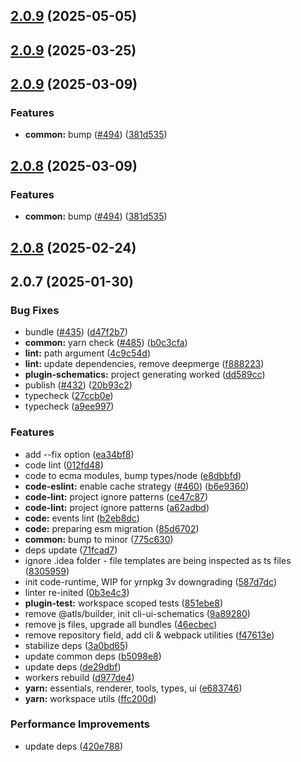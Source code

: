 ## [2.0.9](https://github.com/atls/raijin/compare/@atls/code-lint@2.0.9...@atls/code-lint@2.0.9) (2025-05-05)

## [2.0.9](https://github.com/atls/raijin/compare/@atls/code-lint@2.0.9...@atls/code-lint@2.0.9) (2025-03-25)

## [2.0.9](https://github.com/atls/raijin/compare/@atls/code-lint@2.0.8...@atls/code-lint@2.0.9) (2025-03-09)

### Features

- **common:** bump ([#494](https://github.com/atls/raijin/issues/494)) ([381d535](https://github.com/atls/raijin/commit/381d5357c2818e157330933edb9256936d251ca3))

## [2.0.8](https://github.com/atls/raijin/compare/@atls/code-lint@2.0.8...@atls/code-lint@2.0.8) (2025-03-09)

### Features

- **common:** bump ([#494](https://github.com/atls/raijin/issues/494)) ([381d535](https://github.com/atls/raijin/commit/381d5357c2818e157330933edb9256936d251ca3))

## [2.0.8](https://github.com/atls/raijin/compare/@atls/code-lint@2.0.7...@atls/code-lint@2.0.8) (2025-02-24)

## 2.0.7 (2025-01-30)

### Bug Fixes

- bundle ([#435](https://github.com/atls/raijin/issues/435)) ([d47f2b7](https://github.com/atls/raijin/commit/d47f2b72c7038339a5df54702ec0af5a9cd5f886))
- **common:** yarn check ([#485](https://github.com/atls/raijin/issues/485)) ([b0c3cfa](https://github.com/atls/raijin/commit/b0c3cfad8f559c55691ca733c7a3a7b3cd00c4d8))
- **lint:** path argument ([4c9c54d](https://github.com/atls/raijin/commit/4c9c54dd937a83e25911e11344e5913896acc525))
- **lint:** update dependencies, remove deepmerge ([f888223](https://github.com/atls/raijin/commit/f8882231cdc94c1d449649a1d4501fc5ff13b51e))
- **plugin-schematics:** project generating worked ([dd589cc](https://github.com/atls/raijin/commit/dd589cce3aec3cec31974a5eef312712b762ca92))
- publish ([#432](https://github.com/atls/raijin/issues/432)) ([20b93c2](https://github.com/atls/raijin/commit/20b93c21f104511e70dfb2599d882690892c211f))
- typecheck ([27ccb0e](https://github.com/atls/raijin/commit/27ccb0ef63898afd00b830952914e060b8dd5593))
- typecheck ([a9ee997](https://github.com/atls/raijin/commit/a9ee9977d75c5ca4267ea2f7f2d9e2c727704838))

### Features

- add --fix option ([ea34bf8](https://github.com/atls/raijin/commit/ea34bf85b352f22bc077ba0750f23ed2d36c93a8))
- code lint ([012fd48](https://github.com/atls/raijin/commit/012fd48257910582b8ca9f17275fb3ddeffadf15))
- code to ecma modules, bump types/node ([e8dbbfd](https://github.com/atls/raijin/commit/e8dbbfd6891ef59fbd40cb978792f5f6b2642f11))
- **code-eslint:** enable cache strategy ([#460](https://github.com/atls/raijin/issues/460)) ([b6e9360](https://github.com/atls/raijin/commit/b6e9360394fdf195713d9bfa5b0390f326dc3655))
- **code-lint:** project ignore patterns ([ce47c87](https://github.com/atls/raijin/commit/ce47c871d21f7e8178b5f98a9d3e4b79ae406fc6))
- **code-lint:** project ignore patterns ([a62adbd](https://github.com/atls/raijin/commit/a62adbd4e81cf545b9e6c6e3089babfe44697222))
- **code:** events lint ([b2eb8dc](https://github.com/atls/raijin/commit/b2eb8dc1357a59b17c38f8c65a83dae3d704f3b3))
- **code:** preparing esm migration ([85d6702](https://github.com/atls/raijin/commit/85d6702f217df0e0e6e978a98599d1cb1a61f87c))
- **common:** bump to minor ([775c630](https://github.com/atls/raijin/commit/775c630061f91970a65e34afabeea8d029e02176))
- deps update ([71fcad7](https://github.com/atls/raijin/commit/71fcad7089b2eed59805d4a537c6164a7fd42eaa))
- ignore .idea folder - file templates are being inspected as ts files ([8305959](https://github.com/atls/raijin/commit/8305959acc356119dfb816aaea0a76cc9543b182))
- init code-runtime, WIP for yrnpkg 3v downgrading ([587d7dc](https://github.com/atls/raijin/commit/587d7dc75c6b08c2a4b0a0b4bf380939de83a6c3))
- linter re-inited ([0b3e4c3](https://github.com/atls/raijin/commit/0b3e4c3085a83e8fc74cf0e34c6a720e39a78501))
- **plugin-test:** workspace scoped tests ([851ebe8](https://github.com/atls/raijin/commit/851ebe8061fffc31ad7a37f6ad7bf3e9e75ab869))
- remove @atls/builder, init cli-ui-schematics ([9a89280](https://github.com/atls/raijin/commit/9a892802fc3571f5ca46da67dcd10dcdc016e476))
- remove js files, upgrade all bundles ([46ecbec](https://github.com/atls/raijin/commit/46ecbec27339babc3c0c894b29c544e6c554e7b2))
- remove repository field, add cli & webpack utilities ([f47613e](https://github.com/atls/raijin/commit/f47613e9784e9eea86ed98e712198b000ca5766d))
- stabilize deps ([3a0bd65](https://github.com/atls/raijin/commit/3a0bd65071d207c2cb22cfe05b664d37d5f7a4c9))
- update common deps ([b5098e8](https://github.com/atls/raijin/commit/b5098e843c0153a476c16ae8607ba2b598accb60))
- update deps ([de29dbf](https://github.com/atls/raijin/commit/de29dbffcc0c1b9cf081825987e733352b1761a7))
- workers rebuild ([d977de4](https://github.com/atls/raijin/commit/d977de4214dbd7b7fbb7c1395655bcf0b838969e))
- **yarn:** essentials, renderer, tools, types, ui ([e683746](https://github.com/atls/raijin/commit/e683746e203e1d8486c1f4d92d9d9d8f785f84ee))
- **yarn:** workspace utils ([ffc200d](https://github.com/atls/raijin/commit/ffc200d0f0cf6444fe9053a7f046a5d039f79177))

### Performance Improvements

- update deps ([420e788](https://github.com/atls/raijin/commit/420e78845558ecf40aa2b9a63872118d6a5a4b4a))

